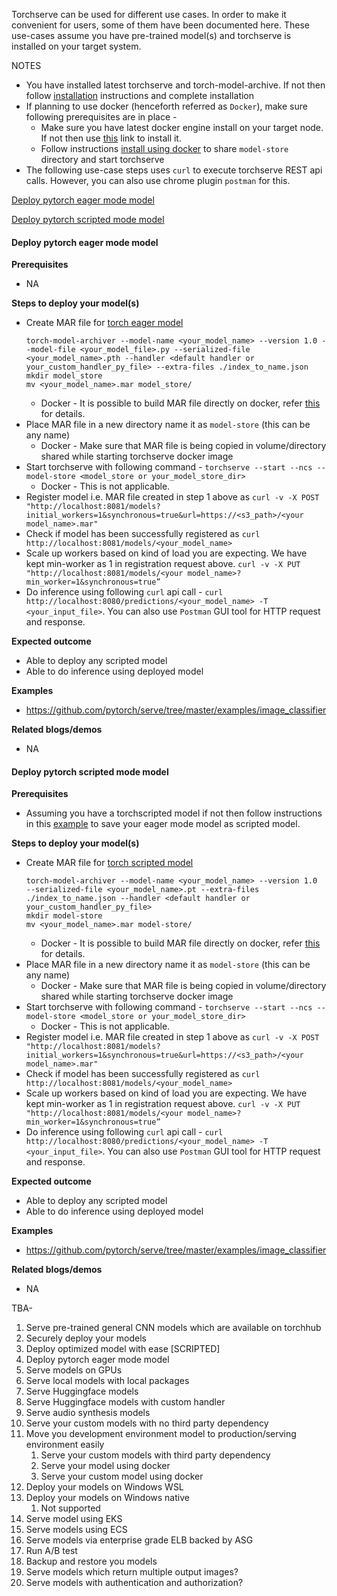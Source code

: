 Torchserve can be used for different use cases. In order to make it convenient for users, some of them have been documented here.
These use-cases assume you have pre-trained model(s) and torchserve is installed on your target system.

NOTES
- You have installed latest torchserve and torch-model-archive. If not then follow [installation](https://github.com/pytorch/serve#install-torchserve) instructions and complete installation
- If planning to use docker (henceforth referred as `Docker`), make sure following prerequisites are in place - 
    - Make sure you have latest docker engine install on your target node. If not then use [this](https://docs.docker.com/engine/install/) link to install it.
    - Follow instructions [install using docker](https://github.com/pytorch/serve/tree/master/docker#running-torchserve-in-a-production-docker-environment) to share `model-store` directory and start torchserve
- The following use-case steps uses `curl` to execute torchserve REST api calls. However, you can also use chrome plugin `postman` for this.

[Deploy pytorch eager mode model](#deploy_pytorch_eager_mode_model)

[Deploy pytorch scripted mode model](#deploy_pytorch_scripted_mode_model)

#### Deploy pytorch eager mode model
**Prerequisites**
- NA

**Steps to deploy your model(s)**
- Create MAR file for [torch eager model](https://github.com/pytorch/serve/tree/master/examples#creating-mar-file-for-eager-mode-model)
    ```
    torch-model-archiver --model-name <your_model_name> --version 1.0 --model-file <your_model_file>.py --serialized-file <your_model_name>.pth --handler <default handler or your_custom_handler_py_file> --extra-files ./index_to_name.json
    mkdir model_store
    mv <your_model_name>.mar model_store/
    ```
    - Docker - It is possible to build MAR file directly on docker, refer [this](https://github.com/pytorch/serve/tree/master/docker#create-torch-model-archiver-from-container) for details.
- Place MAR file in a new directory name it as `model-store` (this can be any name)
    - Docker -  Make sure that MAR file is being copied in volume/directory shared while starting torchserve docker image
- Start torchserve with following command - `torchserve --start --ncs --model-store <model_store or your_model_store_dir>`
    - Docker - This is not applicable.
- Register model i.e. MAR file created in step 1 above as `curl -v -X POST "http://localhost:8081/models?initial_workers=1&synchronous=true&url=https://<s3_path>/<your model_name>.mar"` 
- Check if model has been successfully registered as `curl http://localhost:8081/models/<your_model_name>`
- Scale up workers based on kind of load you are expecting. We have kept min-worker as 1 in registration request above. `curl -v -X PUT "http://localhost:8081/models/<your model_name>?min_worker=1&synchronous=true”`
- Do inference using following `curl` api call - `curl http://localhost:8080/predictions/<your_model_name> -T <your_input_file>`. You can also use `Postman` GUI tool for HTTP request and response. 

**Expected outcome**
- Able to deploy any scripted model
- Able to do inference using deployed model

**Examples**
- https://github.com/pytorch/serve/tree/master/examples/image_classifier

**Related blogs/demos**
- NA


#### Deploy pytorch scripted mode model
**Prerequisites**
- Assuming you have a torchscripted model if not then follow instructions in this [example](https://github.com/pytorch/serve/tree/master/examples/image_classifier#torchscript-example-using-densenet161-image-classifier) to save your eager mode model as scripted model.

**Steps to deploy your model(s)**
- Create MAR file for [torch scripted model](https://github.com/pytorch/serve/tree/master/examples#creating-mar-file-for-torchscript-mode-model)
    ```
    torch-model-archiver --model-name <your_model_name> --version 1.0  --serialized-file <your_model_name>.pt --extra-files ./index_to_name.json --handler <default handler or your_custom_handler_py_file>
    mkdir model-store
    mv <your_model_name>.mar model-store/
    ```
    - Docker - It is possible to build MAR file directly on docker, refer [this](https://github.com/pytorch/serve/tree/master/docker#create-torch-model-archiver-from-container) for details.
- Place MAR file in a new directory name it as `model-store` (this can be any name)
    - Docker -  Make sure that MAR file is being copied in volume/directory shared while starting torchserve docker image
- Start torchserve with following command - `torchserve --start --ncs --model-store <model_store or your_model_store_dir>`
    - Docker - This is not applicable.
- Register model i.e. MAR file created in step 1 above as `curl -v -X POST "http://localhost:8081/models?initial_workers=1&synchronous=true&url=https://<s3_path>/<your model_name>.mar"` 
- Check if model has been successfully registered as `curl http://localhost:8081/models/<your_model_name>`
- Scale up workers based on kind of load you are expecting. We have kept min-worker as 1 in registration request above. `curl -v -X PUT "http://localhost:8081/models/<your model_name>?min_worker=1&synchronous=true”`
- Do inference using following `curl` api call - `curl http://localhost:8080/predictions/<your_model_name> -T <your_input_file>`. You can also use `Postman` GUI tool for HTTP request and response. 

**Expected outcome**
- Able to deploy any scripted model
- Able to do inference using deployed model

**Examples**
- https://github.com/pytorch/serve/tree/master/examples/image_classifier

**Related blogs/demos**
- NA

TBA-
1.	Serve pre-trained general CNN models which are available on torchhub
2.	Securely deploy your models
4.	Deploy optimized model with ease [SCRIPTED]
5.	Deploy pytorch eager mode model
6.	Serve models on GPUs
7.	Serve local models with local packages
8.	Serve Huggingface models
9.	Serve Huggingface models with custom handler
10.	Serve audio synthesis models
11.	Serve your custom models with no third party dependency
12.	Move you development environment model to production/serving environment easily
    1.	Serve your custom models with third party dependency
    2.	Serve your model using docker
    3.	Serve your custom model using docker
13.	Deploy your models on Windows WSL
14.	Deploy your models on Windows native
    1.	Not supported
15.	Serve model using EKS
16.	Serve models using ECS
17.	Serve models via enterprise grade ELB backed by ASG
18.	Run A/B test 
19.	Backup and restore you models
20.	Serve models which return multiple output images?
21.	Serve models with authentication and authorization?

